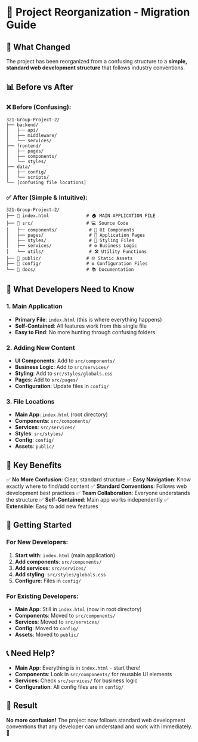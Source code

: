 # 🔄 Project Reorganization - Migration Guide

## 🎯 What Changed

The project has been reorganized from a confusing structure to a **simple, standard web development structure** that follows industry conventions.

## 📊 Before vs After

### **❌ Before (Confusing):**
```
321-Group-Project-2/
├── backend/
│   ├── api/
│   ├── middleware/
│   └── services/
├── frontend/
│   ├── pages/
│   ├── components/
│   └── styles/
├── data/
│   ├── config/
│   └── scripts/
└── [confusing file locations]
```

### **✅ After (Simple & Intuitive):**
```
321-Group-Project-2/
├── 📄 index.html              # 🏠 MAIN APPLICATION FILE
├── 📁 src/                    # 💻 Source Code
│   ├── components/            # 🧩 UI Components
│   ├── pages/                 # 📄 Application Pages
│   ├── styles/                # 🎨 Styling Files
│   ├── services/              # ⚙️ Business Logic
│   └── utils/                 # 🛠️ Utility Functions
├── 📁 public/                 # 🌐 Static Assets
├── 📁 config/                 # ⚙️ Configuration Files
└── 📁 docs/                   # 📚 Documentation
```

## 🔧 What Developers Need to Know

### **1. Main Application**
- **Primary File**: `index.html` (this is where everything happens)
- **Self-Contained**: All features work from this single file
- **Easy to Find**: No more hunting through confusing folders

### **2. Adding New Content**
- **UI Components**: Add to `src/components/`
- **Business Logic**: Add to `src/services/`
- **Styling**: Add to `src/styles/globals.css`
- **Pages**: Add to `src/pages/`
- **Configuration**: Update files in `config/`

### **3. File Locations**
- **Main App**: `index.html` (root directory)
- **Components**: `src/components/`
- **Services**: `src/services/`
- **Styles**: `src/styles/`
- **Config**: `config/`
- **Assets**: `public/`

## 🎯 Key Benefits

✅ **No More Confusion**: Clear, standard structure
✅ **Easy Navigation**: Know exactly where to find/add content
✅ **Standard Conventions**: Follows web development best practices
✅ **Team Collaboration**: Everyone understands the structure
✅ **Self-Contained**: Main app works independently
✅ **Extensible**: Easy to add new features

## 🚀 Getting Started

### **For New Developers:**
1. **Start with**: `index.html` (main application)
2. **Add components**: `src/components/`
3. **Add services**: `src/services/`
4. **Add styling**: `src/styles/globals.css`
5. **Configure**: Files in `config/`

### **For Existing Developers:**
- **Main App**: Still in `index.html` (now in root directory)
- **Components**: Moved to `src/components/`
- **Services**: Moved to `src/services/`
- **Config**: Moved to `config/`
- **Assets**: Moved to `public/`

## 📞 Need Help?

- **Main App**: Everything is in `index.html` - start there!
- **Components**: Look in `src/components/` for reusable UI elements
- **Services**: Check `src/services/` for business logic
- **Configuration**: All config files are in `config/`

## 🎉 Result

**No more confusion!** The project now follows standard web development conventions that any developer can understand and work with immediately. 🚀